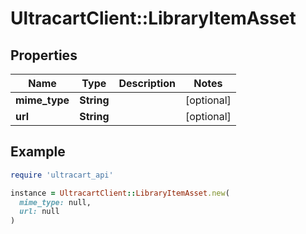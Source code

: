 # UltracartClient::LibraryItemAsset

## Properties

| Name | Type | Description | Notes |
| ---- | ---- | ----------- | ----- |
| **mime_type** | **String** |  | [optional] |
| **url** | **String** |  | [optional] |

## Example

```ruby
require 'ultracart_api'

instance = UltracartClient::LibraryItemAsset.new(
  mime_type: null,
  url: null
)
```

